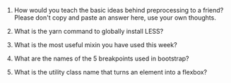 <!-- Answers to the Self Study Questions go here -->

1. How would you teach the basic ideas behind preprocessing to a friend?  Please don't copy and paste an answer here, use your own thoughts.

2. What is the yarn command to globally install LESS?
3. What is the most useful mixin you have used this week?
4. What are the names of the 5 breakpoints used in bootstrap?
5. What is the utility class name that turns an element into a flexbox?
